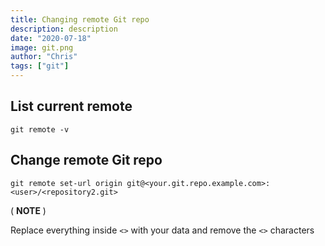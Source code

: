 ```yaml
---
title: Changing remote Git repo
description: description
date: "2020-07-18"
image: git.png
author: "Chris"
tags: ["git"]
---
```


## List current remote

```
git remote -v
```

## Change remote Git repo

```
git remote set-url origin git@<your.git.repo.example.com>:<user>/<repository2.git>
```

( **NOTE** )

Replace everything inside `<>` with your data and remove the `<>` characters
